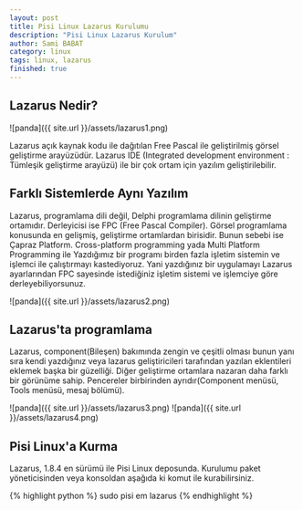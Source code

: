 ```yaml
---
layout: post
title: Pisi Linux Lazarus Kurulumu
description: "Pisi Linux Lazarus Kurulum"
author: Sami BABAT
category: linux
tags: linux, lazarus
finished: true
---
```



## Lazarus Nedir?

![panda]({{ site.url }}/assets/lazarus1.png)

Lazarus açık kaynak kodu ile dağıtılan Free Pascal ile geliştirilmiş görsel geliştirme arayüzüdür. Lazarus IDE (Integrated development environment : Tümleşik geliştirme arayüzü) ile bir çok ortam için yazılım geliştirilebilir.

## Farklı Sistemlerde Aynı Yazılım

Lazarus, programlama dili değil, Delphi programlama dilinin geliştirme ortamıdır. Derleyicisi ise FPC (Free Pascal Compiler). Görsel programlama konusunda en gelişmiş, geliştirme ortamlardan birisidir. Bunun sebebi ise Çapraz Platform. Cross-platform programming yada Multi Platform Programming ile Yazdığımız bir programı birden fazla işletim sistemin ve işlemci ile çalıştırmayı kastediyoruz. Yani yazdığınız bir uygulamayı Lazarus ayarlarından FPC sayesinde istediğiniz işletim sistemi ve işlemciye göre derleyebiliyorsunuz.

![panda]({{ site.url }}/assets/lazarus2.png)

## Lazarus'ta programlama

Lazarus, component(Bileşen) bakımında zengin ve çeşitli olması bunun yanı sıra kendi yazdığınız veya lazarus geliştiricileri tarafından yazılan eklentileri eklemek başka bir güzelliği. Diğer geliştirme ortamlara nazaran daha farklı bir görünüme sahip. Pencereler birbirinden ayrıdır(Component menüsü, Tools menüsü, mesaj bölümü).

![panda]({{ site.url }}/assets/lazarus3.png)
![panda]({{ site.url }}/assets/lazarus4.png)

## Pisi Linux'a Kurma

Lazarus, 1.8.4 en sürümü ile Pisi Linux deposunda. Kurulumu paket yöneticisinden veya konsoldan aşağıda ki komut ile kurabilirsiniz.


{% highlight python %}
sudo pisi em lazarus
{% endhighlight %}

